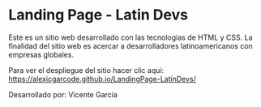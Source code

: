 # Landing Page - Latin Devs

Este es un sitio web desarrollado con las tecnologias de HTML y CSS. La finalidad del sitio web es acercar a desarrolladores latinoamericanos con empresas globales.

Para ver el despliegue del sitio hacer clic aqui: https://alexicgarcode.github.io/LandingPage-LatinDevs/

Desarrollado por: Vicente Garcia